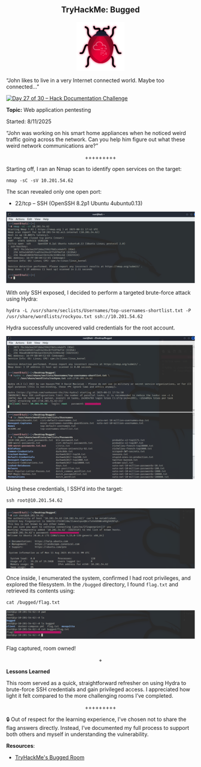**<p align="center">TryHackMe: Bugged</p>**
---

<p align="center">
<img
src="https://github.com/chaiexe/TryHackMe-Write-ups/blob/main/Red-Team/Bugged/Images/room%20icon.png" alt="image alt" width="130" />
</p>

“John likes to live in a very Internet connected world. Maybe too connected…”

[![Day 27 of 30 – Hack Documentation Challenge](https://img.shields.io/badge/Day%2027%20of%2030-Hack%20Documentation%20Challenge-crimson?style=for-the-badge&logo=tryhackme)](https://tryhackme.com)

**Topic:** Web application pentesting

Started: 8/11/2025

“John was working on his smart home appliances when he noticed weird traffic going across the network. Can you help him figure out what these weird network communications are?”

<p align="center">+++++++++</p>

Starting off, I ran an Nmap scan to identify open services on the target:
```
nmap -sC -sV 10.201.54.62
```
The scan revealed only one open port:
- 22/tcp – SSH (OpenSSH 8.2p1 Ubuntu 4ubuntu0.13)

![Alt text](https://github.com/chaiexe/TryHackMe-Write-ups/blob/main/Red-Team/Bugged/Images/Screenshot%201.png)

With only SSH exposed, I decided to perform a targeted brute-force attack using Hydra:
```
hydra -L /usr/share/seclists/Usernames/top-usernames-shortlist.txt -P /usr/share/wordlists/rockyou.txt ssh://10.201.54.62
```

Hydra successfully uncovered valid credentials for the root account.

![Alt text](https://github.com/chaiexe/TryHackMe-Write-ups/blob/main/Red-Team/Bugged/Images/Screenshot%202.png)

Using these credentials, I SSH’d into the target:
```
ssh root@10.201.54.62
```

![Alt text](https://github.com/chaiexe/TryHackMe-Write-ups/blob/main/Red-Team/Bugged/Images/Screenshot%203.png)

Once inside, I enumerated the system, confirmed I had root privileges, and explored the filesystem. In the `/bugged` directory, I found `flag.txt` and retrieved its contents using:
```
cat /bugged/flag.txt
```

![Alt text](https://github.com/chaiexe/TryHackMe-Write-ups/blob/main/Red-Team/Bugged/Images/Screenshot%204.png)

Flag captured, room owned!

<p align="center">+</p>

**Lessons Learned**

This room served as a quick, straightforward refresher on using Hydra to brute-force SSH credentials and gain privileged access. I appreciated how light it felt compared to the more challenging rooms I’ve completed.

<p align="center">+++++++++</p>

🔒 Out of respect for the learning experience, I’ve chosen not to share the flag answers directly. Instead, I’ve documented my full process to support both others and myself in understanding the vulnerability.

**Resources**:
- [TryHackMe's Bugged Room](https://tryhackme.com/room/bugged)
